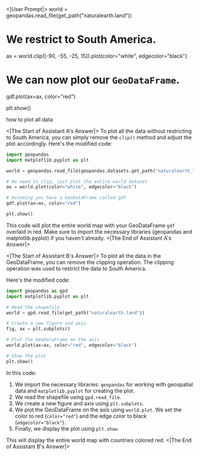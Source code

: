 <|User Prompt|>
world = geopandas.read_file(get_path("naturalearth.land"))

# We restrict to South America.
ax = world.clip([-90, -55, -25, 15]).plot(color="white", edgecolor="black")

# We can now plot our ``GeoDataFrame``.
gdf.plot(ax=ax, color="red")

plt.show()

how to plot all data

<|The Start of Assistant A's Answer|>
To plot all the data without restricting to South America, you can simply remove the `clip()` method and adjust the plot accordingly. Here's the modified code:

```python
import geopandas
import matplotlib.pyplot as plt

world = geopandas.read_file(geopandas.datasets.get_path("naturalearth_lowres"))

# No need to clip, just plot the entire world dataset
ax = world.plot(color="white", edgecolor="black")

# Assuming you have a GeoDataFrame called gdf
gdf.plot(ax=ax, color="red")

plt.show()
```

This code will plot the entire world map with your GeoDataFrame `gdf` overlaid in red. Make sure to import the necessary libraries (geopandas and matplotlib.pyplot) if you haven't already.
<|The End of Assistant A's Answer|>

<|The Start of Assistant B's Answer|>
To plot all the data in the GeoDataFrame, you can remove the clipping operation. The clipping operation was used to restrict the data to South America.

Here's the modified code:

```python
import geopandas as gpd
import matplotlib.pyplot as plt

# Read the shapefile
world = gpd.read_file(get_path("naturalearth.land"))

# Create a new figure and axis
fig, ax = plt.subplots()

# Plot the GeoDataFrame on the axis
world.plot(ax=ax, color="red", edgecolor="black")

# Show the plot
plt.show()
```

In this code:

1. We import the necessary libraries: `geopandas` for working with geospatial data and `matplotlib.pyplot` for creating the plot.
2. We read the shapefile using `gpd.read_file`.
3. We create a new figure and axis using `plt.subplots`.
4. We plot the GeoDataFrame on the axis using `world.plot`. We set the color to red (`color="red"`) and the edge color to black (`edgecolor="black"`).
5. Finally, we display the plot using `plt.show`.

This will display the entire world map with countries colored red.
<|The End of Assistant B's Answer|>